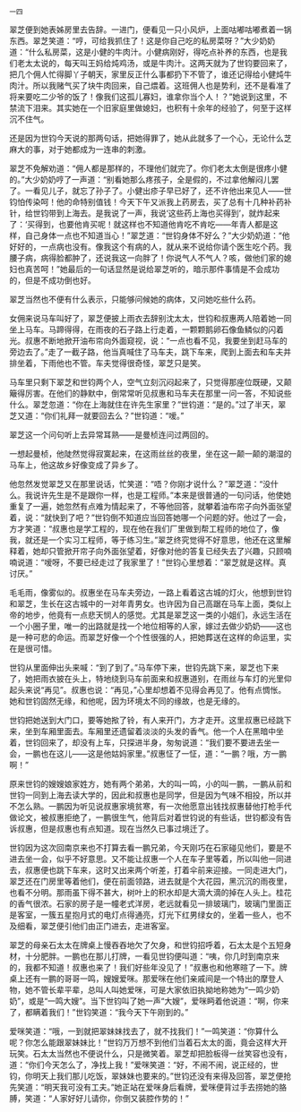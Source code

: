     一四 

   翠芝便到她表姊房里去告辞。一进门，便看见一只小风炉，上面咕嘟咕嘟煮着一锅东西。翠芝笑道：“哼，可给我抓住了！这是你自己吃的私房菜呀？”大少奶奶道：“什么私房菜，这是小健的牛肉汁。小健病刚好，得吃点补养的东西，也是我们老太太说的，每天叫王妈给炖鸡汤，或是牛肉汁。这两天就为了世钧要回来了，把几个佣人忙得脚丫子朝天，家里反正什么事都扔下不管了，谁还记得给小健炖牛肉汁。所以我赌气买了块牛肉回来，自己煨着。这班佣人也是势利，还不是看准了将来要吃二少爷的饭了！像我们这孤儿寡妇，谁拿你当个人！？”她说到这里，不禁流下泪来。其实她在一个旧家庭里做媳妇，也积有十余年的经验了，何至于这样沉不住气。

   还是因为世钧今天说的那两句话，把她得罪了，她从此就多了一个心，无论什么芝麻大的事，对于她都成为一连串的刺激。

   翠芝不免解劝道：“佣人都是那样的，不理他们就完了。你们老太太倒是很疼小健的。”大少奶奶哼了一声道：“别看她那么疼孩子，全是假的，不过拿他解闷儿罢了。一看见儿子，就忘了孙子了。小健出疹子早已好了，还不许他出来见人——世钧怕传染呵！他的命特别值钱！今天下午又派我上药房去，买了总有十几种补药补针，给世钧带到上海去。是我说了一声，我说‘这些药上海也买得到’，就炸起来了：‘买得到，也要他肯买呢！就这样也不知道他肯吃不肯吃——年青人都是这样，自己身体一点也不知道当心！”翠芝道：“世钧身体不好么？”大少奶奶道：“他好好的，一点病也没有。像我这个有病的人，就从来不说给你请个医生吃个药。我腰子病，病得脸都肿了，还说我这一向胖了！你说气人不气人？咳，做他们家的媳妇也真苦呵！”她最后的一句话显然是说给翠芝听的，暗示那件事情是不会成功的，但是不成功倒也好。

   翠芝当然也不便有什么表示，只能够问候她的病体，又问她吃些什么药。

   女佣来说马车叫好了，翠芝便披上雨衣去辞别沈太太，世钧和叔惠两人陪着她一同坐上马车。马蹄得得，在雨夜的石子路上行走着，一颗颗鹅卵石像鱼鳞似的闪着光。叔惠不断地掀开油布帘向外面窥视，说：“一点也看不见，我要坐到赶马车的旁边去了。”走了一截子路，他当真喊住了马车夫，跳下车来，爬到上面去和车夫并排坐着，下雨他也不管。车夫觉得很奇怪，翠芝只是笑。

   马车里只剩下翠芝和世钧两个人，空气立刻沉闷起来了，只觉得那座位既硬，又颠簸得厉害。在他们的静默中，倒常常听见叔惠和马车夫在那里一问一答，不知说些什么。翠芝忽道：“你在上海就住在许先生家里？”世钧道：“是的。”过了半天，翠芝又道：“你们礼拜一就要回去么？”世钧道：“嗳。”

   翠芝这一个问句听上去异常耳熟——是曼桢连问过两回的。

   一想起曼桢，他陡然觉得寂寞起来，在这雨丝丝的夜里，坐在这一颠一颠的潮湿的马车上，他这故乡好像变成了异乡了。

   他忽然发觉翠芝又在那里说话，忙笑道：“唔？你刚才说什么？”翠芝道：“没什么。我说许先生是不是跟你一样，也是工程师。”本来是很普通的一句问话，他使她重复了一遍，她忽然有点难为情起来了，不等他回答，就攀着油布帘子向外面张望着，说：“就快到了吧？”世钧倒不知道应当回答她哪一个问题的好。他过了一会，方才笑道：“叔惠也是学工程的，现在他在我们厂里做到帮工程师的地位了，像我，就还是一个实习工程师，等于练习生。”翠芝终究觉得不好意思，他还在这里解释着，她却只管掀开帘子向外面张望着，好像对他的答复已经失去了兴趣，只顾喃喃说道：“嗳呀，不要已经走过了我家里了！”世钧心里想着：“翠芝就是这样。真讨厌。”

   毛毛雨，像雾似的。叔惠坐在马车夫旁边，一路上看着这古城的灯火，他想到世钧和翠芝，生长在这古城中的一对年青男女。也许因为自己高踞在马车上面，类似上帝的地步，他竟有一点悲天悯人的感觉。尤其是翠芝这一类的小姐们，永远生活在一个小圈子里，唯一的出路就是找一个地位相等的人家，嫁过去做少奶奶——这也是一种可悲的命运。而翠芝好像一个个性很强的人，把她葬送在这样的命运里，实在是很可惜。

   世钧从里面伸出头来喊：“到了到了。”马车停下来，世钧先跳下来，翠芝也下来了，她把雨衣披在头上，特地绕到马车前面来和叔惠道别，在雨丝与车灯的光里仰起头来说“再见”。叔惠也说：“再见，”心里却想着不见得会再见了。他有点惆怅。她和世钧固然无缘，和他呢，因为环境太不同的缘故，也是无缘的。

   世钧把她送到大门口，要等她揿了铃，有人来开门，方才走开。这里叔惠已经跳下来，坐到车厢里面去。车厢里还遗留着淡淡的头发的香气。他一个人在黑暗中坐着，世钧回来了，却没有上车，只探进半身，匆匆说道：“我们要不要进去坐一会，一鹏也在这儿——这是他姑妈家里。”叔惠怔了一怔，道：“一鹏？哦，方一鹏啊！”

   原来世钧的嫂嫂娘家姓方，她有两个弟弟，大的叫一鸣，小的叫一鹏，一鹏从前和世钧一同到上海去读大学的，因此和叔惠也是同学，但是因为气味不相投，所以并不怎么熟。一鹏因为听见说叔惠家境贫寒，有一次他愿意出钱找叔惠替他打枪手代做论文，被叔惠拒绝了，一鹏很生气，他背后对着世钧说的有些话，世钧都没有告诉叔惠，但是叔惠也有点知道。现在当然久已事过境迁了。

   世钧因为这次回南京来也不打算去看一鹏兄弟，今天刚巧在石家碰见他们，要是不进去坐一会，似乎不好意思。又不能让叔惠一个人在车子里等着，所以叫他一同进去，叔惠便也跳下车来，这时又出来两个听差，打着伞前来迎接。一同走进大门，翠芝还在门房里等着他们，便在前面领路，进去就是个大花园，黑沉沉的雨夜里，也看不分明。那雨虽下得不甚大，树叶上的积水却是大滴大滴的掉在人头上。桂花的香气很浓。石家的房子是一幢老式洋房，老远就看见一排玻璃门，玻璃门里面正是客室，一簇五星抱月式的电灯点得通亮，灯光下红男绿女的，坐着一些人，也不及细看，翠芝便引他们由正门进去，走进客室。

   翠芝的母亲石太太在牌桌上慢吞吞地欠了欠身，和世钧招呼着，石太太是个五短身材，十分肥胖。一鹏也在那儿打牌，一看见世钧便叫道：“咦，你几时到南京来的，我都不知道！叔惠也来了！我们好些年没见了！”叔惠也和他寒暄了一下。牌桌上还有一鹏的哥哥一鸣，嫂嫂爱咪。那爱咪在他们亲戚间是一个特出的摩登人物，她不管长辈平辈，总叫人叫她爱咪，可是大家依旧执拗地称她为“一鸣少奶奶”，或是“一鸣大嫂”。当下世钧叫了她一声“大嫂”，爱咪眄着他说道：“啊，你来了，都瞒着我们！”世钧笑道：“我今天下午刚到的。”

   爱咪笑道：“哦，一到就把翠妹妹找去了，就不找我们！”一鸣笑道：“你算什么呢？你怎么能跟翠妹妹比！”世钧万万想不到他们当着石太太的面，竟会这样大开玩笑。石太太当然也不便说什么，只是微笑着。翠芝却把脸板得一丝笑容也没有，道：“你们今天怎么了，净找上我！”爱咪笑道：“好，不闹不闹，说正经的，世钧，你明天上我们那儿吃饭，翠妹妹也要来的。”世钧还没有来得及回答，翠芝便抢先笑道：“明天我可没有工夫。”她正站在爱咪身后看牌，爱咪便背过手去捞她的胳膊，笑道：“人家好好儿请你，你倒又装腔作势的！”

